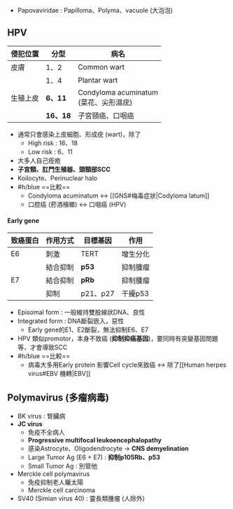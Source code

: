 - Papovaviridae : Papilloma、Polyma、vacuole (大泡泡)
## HPV
| 侵犯位置 | 分型   | 病名                                  |
|----------|--------|---------------------------------------|
| 皮膚     | 1、2   | Common wart                           |
|          | 1、4   | Plantar wart                          |
| 生殖上皮 | **6、11**  | Condyloma acuminatum <br>(菜花、尖形濕疣) |
|          | **16、18** | 子宮頸癌、口咽癌                           |
- 通常只會感染上皮細胞、形成疣 (wart)，除了
	- High risk : 16、18
	- Low risk : 6、11
- 大多人自己痊癒
- **子宮頸、肛門生殖器、頭頸部SCC**
- Koilocyte、Perinuclear halo
- #h/blue ==比較== 
	- Condyloma acuminatum <-> [[GNS#梅毒症狀|Codyloma latum]]
	- 口腔癌 (菸酒檳榔) <-> 口咽癌 (HPV)
#### Early gene
|致癌蛋白|作用方式|目標基因|作用|
|---|---|---|---|
|E6|刺激|TERT|增生分化|
||結合抑制|**p53**|抑制腫瘤|
|E7|結合抑制|**pRb**|抑制腫瘤|
||抑制|p21、p27|干擾p53|
- Episomal form : 一般維持雙股線狀DNA、良性
- Integrated form : DNA斷裂嵌入，惡性
	- Early gene的E1、E2斷裂，無法抑制E6、E7
- HPV 類似promotor，本身不致癌 (**抑制抑癌基因**)，要同時有突變基因問題等，才會導致SCC
- #h/blue ==比較==
	- 病毒大多用Early protein 影響Cell cycle來致癌 <-> 除了[[Human herpes virus#EBV 機轉|EBV]]
## Polymavirus (多瘤病毒)
- BK virus : 腎臟病
- **JC virus**
	- 免疫不全病人
	- **Progressive multifocal leukoencephalopathy**
	- 感染Astrocyte、Oligodendrocyte -> **CNS demyelination**
	- Large Tumor Ag (E6 + E7) : **抑制p105Rb、p53**
	- Small Tumor Ag : 別管他
- Merckle cell polymavirus
	- 免疫抑制老人曬太陽
	- Merckle cell carcinoma
- SV40 (Simian virus 40) : 靈長類腫瘤 (人除外)